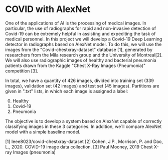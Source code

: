 # COVID with AlexNet

One of the applications of AI is the processing of medical images. In particular, the use of radiographs for rapid and non-invasive detection of Covid-19 can be extremely helpful in assisting and expediting the task of medical personnel. In this project we will develop a Covid-19 Deep Learning detector in radiographs based on AlexNet model. To do this, we will use the images from the "Covid-chestxray-dataset" database [1], generated by researchers from the Mila research group and the University of Montreal[2]. We will also use radiographic images of healthy and bacterial pneumonia patients drawn from the Kaggle "Chest X-Ray Images (Pneumonia)" competition [3]. 

In total, we have a quantity of 426 images, divided into training set (339 images), validation set (42 images) and test set (45 images). Partitions are given in ".txt" lists, in which each image is assigned a label:

0) Healthy
1) Covid-19
2) Pneumonia

The objective is to develop a system based on AlexNet capable of correctly classifying images in these 3 categories. In addition, we´ll compare AlexNet model with a simple baseline model.

[1] Ieee8023/covid-chestxray-dataset
[2] Cohen, J.P., Morrison, P. and Dao, L., 2020. COVID-19 image data collection.
[3] Paul Mooney, 2019 Chest X-ray Images (pneumonia)
